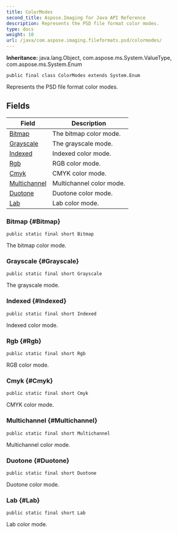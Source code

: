 ```yaml
---
title: ColorModes
second_title: Aspose.Imaging for Java API Reference
description: Represents the PSD file format color modes.
type: docs
weight: 10
url: /java/com.aspose.imaging.fileformats.psd/colormodes/
---
```

**Inheritance:**
java.lang.Object, com.aspose.ms.System.ValueType, com.aspose.ms.System.Enum
```
public final class ColorModes extends System.Enum
```

Represents the PSD file format color modes.
## Fields

| Field | Description |
| --- | --- |
| [Bitmap](#Bitmap) | The bitmap color mode. |
| [Grayscale](#Grayscale) | The grayscale mode. |
| [Indexed](#Indexed) | Indexed color mode. |
| [Rgb](#Rgb) | RGB color mode. |
| [Cmyk](#Cmyk) | CMYK color mode. |
| [Multichannel](#Multichannel) | Multichannel color mode. |
| [Duotone](#Duotone) | Duotone color mode. |
| [Lab](#Lab) | Lab color mode. |
### Bitmap {#Bitmap}
```
public static final short Bitmap
```


The bitmap color mode.

### Grayscale {#Grayscale}
```
public static final short Grayscale
```


The grayscale mode.

### Indexed {#Indexed}
```
public static final short Indexed
```


Indexed color mode.

### Rgb {#Rgb}
```
public static final short Rgb
```


RGB color mode.

### Cmyk {#Cmyk}
```
public static final short Cmyk
```


CMYK color mode.

### Multichannel {#Multichannel}
```
public static final short Multichannel
```


Multichannel color mode.

### Duotone {#Duotone}
```
public static final short Duotone
```


Duotone color mode.

### Lab {#Lab}
```
public static final short Lab
```


Lab color mode.

